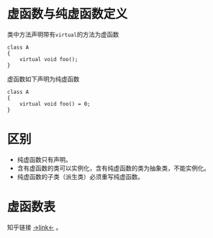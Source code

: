 # 虚函数与纯虚函数定义
类中方法声明带有`virtual`的方法为虚函数
```
class A 
{
	virtual void foo();
}
```
虚函数如下声明为纯虚函数
```
class A 
{
	virtual void foo() = 0;
}
```
# 区别
* 纯虚函数只有声明。
* 含有虚函数的类可以实例化，含有纯虚函数的类为抽象类，不能实例化。
* 纯虚函数的子类（派生类）必须重写纯虚函数。

# 虚函数表
知乎链接 [→link←](https://zhuanlan.zhihu.com/p/75172640) 。

